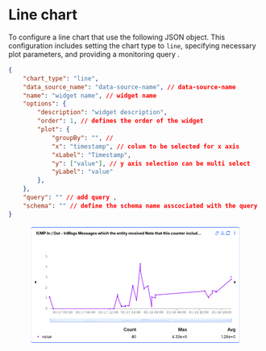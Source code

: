 # Line chart

To configure a line chart that  use the following JSON object. This configuration includes setting the chart type to `line`, specifying necessary plot parameters, and providing a monitoring query .

```json
{
    "chart_type": "line",
    "data_source_name": "data-source-name", // data-source-name
    "name": "widget name", // widget name
    "options": {
        "description": "widget description",
        "order": 1, // defines the order of the widget
        "plot": {
            "groupBy": "", // 
            "x": "timestamp", // colum to be selected for x axis
            "xLabel": "Timestamp",
            "y": ["value"], // y axis selection can be multi select
            "yLabel": "value"
        },
    },
    "query": "" // add query ,
    "schema": "" // define the schema name asscociated with the query
}
```





<figure><img src="../../../../.gitbook/assets/image (548).png" alt=""><figcaption></figcaption></figure>
